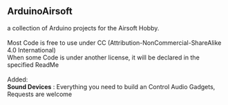 <h2>ArduinoAirsoft</h2>
a collection of Arduino projects for the Airsoft Hobby.<br>
<br>
Most Code is free to use under CC (Attribution-NonCommercial-ShareAlike 4.0 International)<br>
When some Code is under another license, it will be declared in the specified ReadMe<br>
<br>
Added:<br> 
<b>Sound Devices</b> : Everything you need to build an Control Audio Gadgets, Requests are welcome
